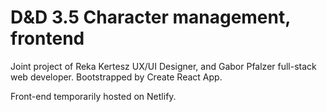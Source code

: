 # D&D 3.5 Character management, frontend

Joint project of Reka Kertesz UX/UI Designer, and Gabor Pfalzer full-stack web developer. Bootstrapped by Create React App. 

Front-end temporarily hosted on Netlify. 
